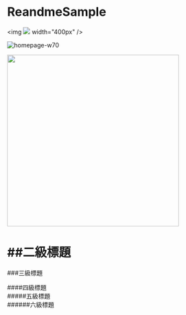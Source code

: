 # ReandmeSample
<img [![](https://play.google.com/intl/en_us/badges/images/generic/en_badge_web_generic.png?hl=zh-tw)](https://play.google.com/store/apps/details?id=com.sean.green) width="400px" />

![homepage-w70](https://user-images.githubusercontent.com/77279829/123379682-0f7a2680-d5c1-11eb-9761-3fad81611e56.png)

<img src=https://user-images.githubusercontent.com/77279829/123379682-0f7a2680-d5c1-11eb-9761-3fad81611e56.png width="400px" />




##二級標題
====
###三級標題  

####四級標題  
#####五級標題  
######六級標題  
